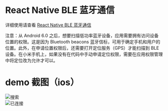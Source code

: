 # React Native BLE 蓝牙通信

详细使用请查看 [React Native BLE 蓝牙通信](http://blog.csdn.net/withings/article/details/71378562)

<!-- 如果在项目中使用了AndroidX，在安装react-native-ble-manager或yarn install后请执行npx jetify命令 -->

注意：从 Android 6.0 之后，想要扫描低功率蓝牙设备，应用需要拥有访问设备位置的权限。这是因为 Bluetooth beacons 蓝牙信标，可用于确定手机和用户的位置。此外，在申请位置权限后，还需要打开定位服务（GPS）才能扫描到 BLE 设备。在小米手机上，如果没有在代码中手动申请定位权限，需要在应用权限管理中将定位改为允许才可以。

# demo 截图（ios）

![搜索](https://github.com/zhanguangao/react-native-ble-manager-demo/blob/next/assets/scan.png?raw=true)
<br>
![已连接](https://github.com/zhanguangao/react-native-ble-manager-demo/blob/next/assets/connect.png?raw=true)
